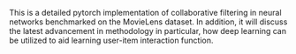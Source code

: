 This is a detailed pytorch implementation of collaborative filtering in neural networks benchmarked on the MovieLens dataset. In addition, it will discuss the latest advancement in methodology in particular, how deep learning can be utilized to aid learning user-item interaction function.
